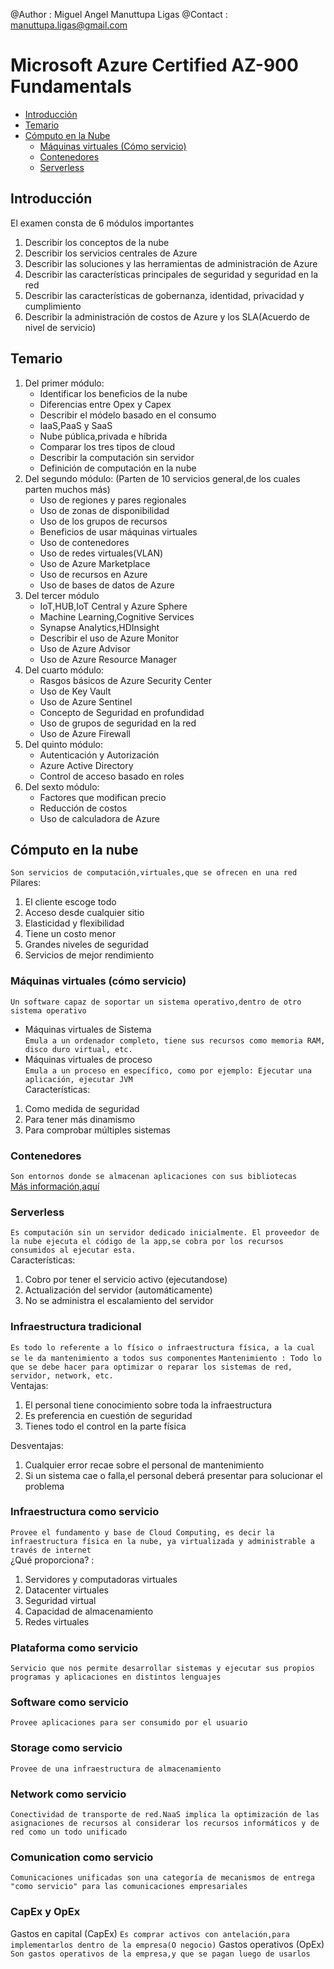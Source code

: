 @Author : Miguel Angel Manuttupa Ligas
@Contact : manuttupa.ligas@gmail.com

# Microsoft Azure Certified AZ-900 Fundamentals
  - [Introducción](#introducción)
  - [Temario](#temario)
  - [Cómputo en la Nube](#cómputo-en-la-nube)
    - [Máquinas virtuales (Cómo servicio)](#máquinas-virtuales-cómo-servicio)
    - [Contenedores](#contenedores)
    - [Serverless](#serverless)
  
## Introducción 
El examen consta de 6 módulos importantes
1. Describir los conceptos de la nube
2. Describir los servicios centrales de Azure
3. Describir las soluciones y las herramientas de administración de Azure
4. Describir las características principales de seguridad y seguridad en la red
5. Describir las características de gobernanza, identidad, privacidad y cumplimiento
6. Describir la administración de costos de Azure y los SLA(Acuerdo de nivel de servicio)

## Temario
1. Del primer módulo:
   - Identificar los beneficios de la nube
   - Diferencias entre Opex y Capex
   - Describir el módelo basado en el consumo
   - IaaS,PaaS y SaaS 
   - Nube pública,privada e híbrida
   - Comparar los tres tipos de cloud
   - Describir la computación sin servidor
   - Definición de computación en la nube
2. Del segundo módulo: (Parten de 10 servicios general,de los cuales parten muchos más)
   - Uso de regiones y pares regionales
   - Uso de zonas de disponibilidad
   - Uso de los grupos de recursos
   - Beneficios de usar máquinas virtuales
   - Uso de contenedores
   - Uso de redes virtuales(VLAN)
   - Uso de Azure Marketplace
   - Uso de recursos en Azure
   - Uso de bases de datos de Azure
3. Del tercer módulo
   - IoT,HUB,IoT Central y Azure Sphere
   - Machine Learning,Cognitive Services
   - Synapse Analytics,HDInsight
   - Describir el uso de Azure Monitor
   - Uso de Azure Advisor
   - Uso de Azure Resource Manager
4. Del cuarto módulo:
   - Rasgos básicos de Azure Security Center
   - Uso de Key Vault
   - Uso de Azure Sentinel
   - Concepto de Seguridad en profundidad
   - Uso de grupos de seguridad en la red
   - Uso de Azure Firewall
5. Del quinto módulo:
   - Autenticación y Autorización
   - Azure Active Directory
   - Control de acceso basado en roles
6. Del sexto módulo:
   - Factores que modifican precio
   - Reducción de costos
   - Uso de calculadora de Azure
## Cómputo en la nube
`Son servicios de computación,virtuales,que se ofrecen en una red`  
Pilares:  
1. El cliente escoge todo  
2. Acceso desde cualquier sitio  
3. Elasticidad y flexibilidad  
4. Tiene un costo menor
5. Grandes niveles de seguridad
6. Servicios de mejor rendimiento   

### Máquinas virtuales (cómo servicio)
`Un software capaz de soportar un sistema operativo,dentro de otro sistema operativo`
- Máquinas virtuales de Sistema  
`Emula a un ordenador completo, tiene sus recursos como memoria RAM, disco duro virtual, etc.`
- Máquinas virtuales de proceso  
`Emula a un proceso en específico, como por ejemplo: Ejecutar una aplicación, ejecutar JVM`  
Características:
1. Como medida de seguridad
2. Para tener más dinamismo
3. Para comprobar múltiples sistemas

### Contenedores
`Son entornos donde se almacenan aplicaciones con sus bibliotecas`  
[Más información,aquí](https://www.netapp.com/es/devops-solutions/what-are-containers/)

### Serverless
`Es computación sin un servidor dedicado inicialmente. El proveedor de la nube ejecuta el código de la app,se cobra por los recursos consumidos al ejecutar esta.`  
Características:  
1. Cobro por tener el servicio activo (ejecutandose)
2. Actualización del servidor (automáticamente)
3. No se administra el escalamiento del servidor

### Infraestructura tradicional

`Es todo lo referente a lo físico o infraestructura física, a la cual se le da mantenimiento a todos sus componentes`
`Mantenimiento : Todo lo que se debe hacer para optimizar o reparar los sistemas de red, servidor, network, etc.`  
Ventajas:  
1. El personal tiene conocimiento sobre toda la infraestructura  
2. Es preferencia en cuestión de seguridad
3. Tienes todo el control en la parte física  

Desventajas:  
1. Cualquier error recae sobre el personal de mantenimiento
2. Si un sistema cae o falla,el personal deberá presentar para solucionar el problema

### Infraestructura como servicio
`Provee el fundamento y base de Cloud Computing, es decir la infraestructura física en la nube, ya virtualizada y administrable a través de internet`  
¿Qué proporciona? : 
1. Servidores y computadoras virtuales
2. Datacenter virtuales
3. Seguridad virtual
4. Capacidad de almacenamiento
5. Redes virtuales

### Plataforma como servicio
`Servicio que nos permite desarrollar sistemas y ejecutar sus propios programas y aplicaciones en distintos lenguajes`

### Software como servicio
`Provee aplicaciones para ser consumido por el usuario`

### Storage como servicio
`Provee de una infraestructura de almacenamiento`

### Network como servicio
`Conectividad de transporte de red.NaaS implica la optimización de las asignaciones de recursos al considerar los recursos informáticos y de red como un todo unificado`

### Comunication como servicio
`Comunicaciones unificadas son una categoría de mecanismos de entrega "como servicio" para las comunicaciones empresariales`

### CapEx y OpEx
Gastos en capital (CapEx)
`Es comprar activos con antelación,para implementarlos dentro de la empresa(O negocio)`
Gastos operativos (OpEx)
`Son gastos operativos de la empresa,y que se pagan luego de usarlos`